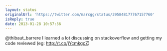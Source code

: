 ```yaml
---
layout: status
originalUrl: 'https://twitter.com/marcgg/status/295848177767157760'
isReply: true
date: 2013-01-28 10:57:56
---
```


@thibaut_barrere I learned a lot discussing on stackoverflow and getting my code reviewed (eg: http://t.co/jYcmkgcZ)
